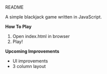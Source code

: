 README

A simple blackjack game written in JavaScript.

<b>How To Play</b>
<ol>
	<li>Open index.html in browser</li>
	<li>Play!</li>
</ol>



<b>Upcoming Improvements</b>
	<ul>
		<li>UI improvements</li>
		<li>3 column layout</li>
	</ul>